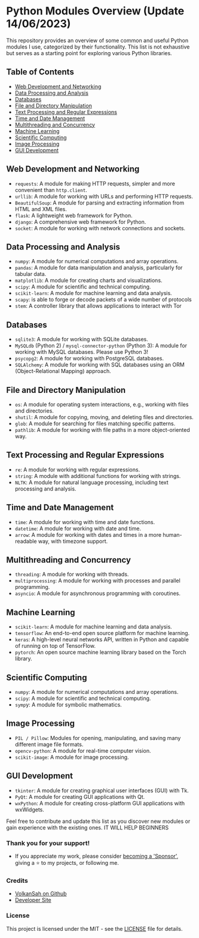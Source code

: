 # Python Modules Overview (Update 14/06/2023)

This repository provides an overview of some common and useful Python modules I use, categorized by their functionality. This list is not exhaustive but serves as a starting point for exploring various Python libraries.

## Table of Contents

- [Web Development and Networking](#web-development-and-networking)
- [Data Processing and Analysis](#data-processing-and-analysis)
- [Databases](#databases)
- [File and Directory Manipulation](#file-and-directory-manipulation)
- [Text Processing and Regular Expressions](#text-processing-and-regular-expressions)
- [Time and Date Management](#time-and-date-management)
- [Multithreading and Concurrency](#multithreading-and-concurrency)
- [Machine Learning](#machine-learning)
- [Scientific Computing](#scientific-computing)
- [Image Processing](#image-processing)
- [GUI Development](#gui-development)

## Web Development and Networking

- `requests`: A module for making HTTP requests, simpler and more convenient than `http.client`.
- `urllib`: A module for working with URLs and performing HTTP requests.
- `BeautifulSoup`: A module for parsing and extracting information from HTML and XML files.
- `flask`: A lightweight web framework for Python.
- `django`: A comprehensive web framework for Python.
- `socket`: A module for working with network connections and sockets.
  
## Data Processing and Analysis

- `numpy`: A module for numerical computations and array operations.
- `pandas`: A module for data manipulation and analysis, particularly for tabular data.
- `matplotlib`: A module for creating charts and visualizations.
- `scipy`: A module for scientific and technical computing.
- `scikit-learn`: A module for machine learning and data analysis.
- `scapy`: is able to forge or decode packets of a wide number of protocols
- `stem`: A controller library that allows applications to interact with Tor


## Databases

- `sqlite3`: A module for working with SQLite databases.
- `MySQLdb` (Python 2) / `mysql-connector-python` (Python 3): A module for working with MySQL databases. Please use Python 3!
- `psycopg2`: A module for working with PostgreSQL databases.
- `SQLAlchemy`: A module for working with SQL databases using an ORM (Object-Relational Mapping) approach.

## File and Directory Manipulation

- `os`: A module for operating system interactions, e.g., working with files and directories.
- `shutil`: A module for copying, moving, and deleting files and directories.
- `glob`: A module for searching for files matching specific patterns.
- `pathlib`: A module for working with file paths in a more object-oriented way.
## Text Processing and Regular Expressions

- `re`: A module for working with regular expressions.
- `string`: A module with additional functions for working with strings.
-  `NLTK`: A module for natural language processing, including text processing and analysis.
## Time and Date Management

- `time`: A module for working with time and date functions.
- `datetime`: A module for working with date and time.
- `arrow`: A module for working with dates and times in a more human-readable way, with timezone support.

## Multithreading and Concurrency
- `threading`: A module for working with threads.
- `multiprocessing`: A module for working with processes and parallel programming.
- `asyncio`: A module for asynchronous programming with coroutines.

## Machine Learning

- `scikit-learn`: A module for machine learning and data analysis.
- `tensorflow`: An end-to-end open source platform for machine learning.
- `keras`: A high-level neural networks API, written in Python and capable of running on top of TensorFlow.
- `pytorch`: An open source machine learning library based on the Torch library.

## Scientific Computing

- `numpy`: A module for numerical computations and array operations.
- `scipy`: A module for scientific and technical computing.
- `symp`y: A module for symbolic mathematics.

## Image Processing

- `PIL / Pillow`: Modules for opening, manipulating, and saving many different image file formats.
- `opencv-python`: A module for real-time computer vision.
- `scikit-image`: A module for image processing.
  
## GUI Development

- `tkinter`: A module for creating graphical user interfaces (GUI) with Tk.
- `PyQt`: A module for creating GUI applications with Qt.
- `wxPython`: A module for creating cross-platform GUI applications with wxWidgets.

Feel free to contribute and update this list as you discover new modules or gain experience with the existing ones. IT WILL HELP BEGINNERS

### Thank you for your support!
- If you appreciate my work, please consider [becoming a 'Sponsor'](https://github.com/sponsors/volkansah), giving a :star: to my projects, or following me. 
### Credits
- [VolkanSah on Github](https://github.com/volkansah)
- [Developer Site](https://volkansah.github.io)

### License
This project is licensed under the MIT - see the [LICENSE](LICENSE) file for details.
